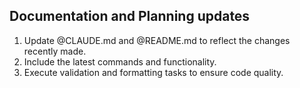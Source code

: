 ## Documentation and Planning updates

1. Update @CLAUDE.md and @README.md to reflect the changes recently made.
2. Include the latest commands and functionality.
3. Execute validation and formatting tasks to ensure code quality.